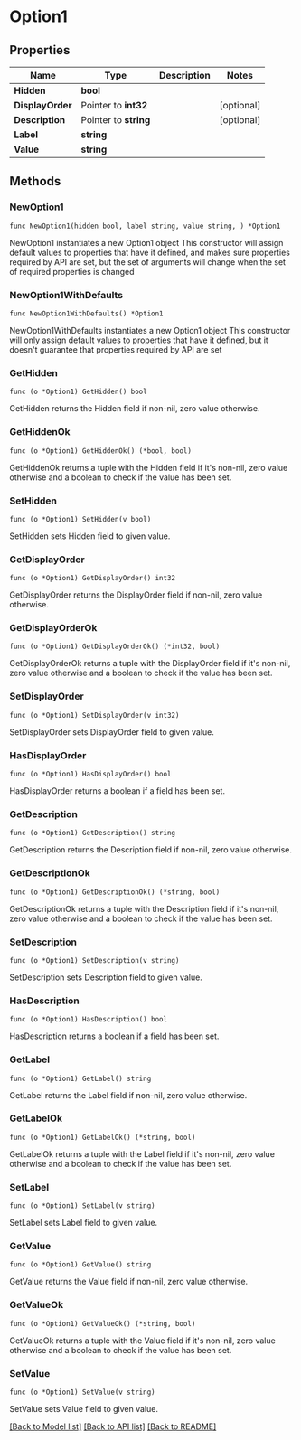 # Option1

## Properties

Name | Type | Description | Notes
------------ | ------------- | ------------- | -------------
**Hidden** | **bool** |  | 
**DisplayOrder** | Pointer to **int32** |  | [optional] 
**Description** | Pointer to **string** |  | [optional] 
**Label** | **string** |  | 
**Value** | **string** |  | 

## Methods

### NewOption1

`func NewOption1(hidden bool, label string, value string, ) *Option1`

NewOption1 instantiates a new Option1 object
This constructor will assign default values to properties that have it defined,
and makes sure properties required by API are set, but the set of arguments
will change when the set of required properties is changed

### NewOption1WithDefaults

`func NewOption1WithDefaults() *Option1`

NewOption1WithDefaults instantiates a new Option1 object
This constructor will only assign default values to properties that have it defined,
but it doesn't guarantee that properties required by API are set

### GetHidden

`func (o *Option1) GetHidden() bool`

GetHidden returns the Hidden field if non-nil, zero value otherwise.

### GetHiddenOk

`func (o *Option1) GetHiddenOk() (*bool, bool)`

GetHiddenOk returns a tuple with the Hidden field if it's non-nil, zero value otherwise
and a boolean to check if the value has been set.

### SetHidden

`func (o *Option1) SetHidden(v bool)`

SetHidden sets Hidden field to given value.


### GetDisplayOrder

`func (o *Option1) GetDisplayOrder() int32`

GetDisplayOrder returns the DisplayOrder field if non-nil, zero value otherwise.

### GetDisplayOrderOk

`func (o *Option1) GetDisplayOrderOk() (*int32, bool)`

GetDisplayOrderOk returns a tuple with the DisplayOrder field if it's non-nil, zero value otherwise
and a boolean to check if the value has been set.

### SetDisplayOrder

`func (o *Option1) SetDisplayOrder(v int32)`

SetDisplayOrder sets DisplayOrder field to given value.

### HasDisplayOrder

`func (o *Option1) HasDisplayOrder() bool`

HasDisplayOrder returns a boolean if a field has been set.

### GetDescription

`func (o *Option1) GetDescription() string`

GetDescription returns the Description field if non-nil, zero value otherwise.

### GetDescriptionOk

`func (o *Option1) GetDescriptionOk() (*string, bool)`

GetDescriptionOk returns a tuple with the Description field if it's non-nil, zero value otherwise
and a boolean to check if the value has been set.

### SetDescription

`func (o *Option1) SetDescription(v string)`

SetDescription sets Description field to given value.

### HasDescription

`func (o *Option1) HasDescription() bool`

HasDescription returns a boolean if a field has been set.

### GetLabel

`func (o *Option1) GetLabel() string`

GetLabel returns the Label field if non-nil, zero value otherwise.

### GetLabelOk

`func (o *Option1) GetLabelOk() (*string, bool)`

GetLabelOk returns a tuple with the Label field if it's non-nil, zero value otherwise
and a boolean to check if the value has been set.

### SetLabel

`func (o *Option1) SetLabel(v string)`

SetLabel sets Label field to given value.


### GetValue

`func (o *Option1) GetValue() string`

GetValue returns the Value field if non-nil, zero value otherwise.

### GetValueOk

`func (o *Option1) GetValueOk() (*string, bool)`

GetValueOk returns a tuple with the Value field if it's non-nil, zero value otherwise
and a boolean to check if the value has been set.

### SetValue

`func (o *Option1) SetValue(v string)`

SetValue sets Value field to given value.



[[Back to Model list]](../README.md#documentation-for-models) [[Back to API list]](../README.md#documentation-for-api-endpoints) [[Back to README]](../README.md)


